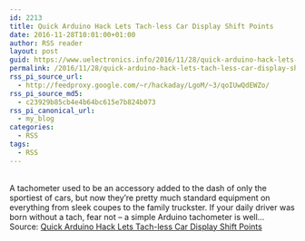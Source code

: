 ```yaml
---
id: 2213
title: Quick Arduino Hack Lets Tach-less Car Display Shift Points
date: 2016-11-28T10:01:00+01:00
author: RSS reader
layout: post
guid: https://www.uelectronics.info/2016/11/28/quick-arduino-hack-lets-tach-less-car-display-shift-points/
permalink: /2016/11/28/quick-arduino-hack-lets-tach-less-car-display-shift-points/
rss_pi_source_url:
  - http://feedproxy.google.com/~r/hackaday/LgoM/~3/qoIUwQdEWZo/
rss_pi_source_md5:
  - c23929b85cb4e4b64bc615e7b824b073
rss_pi_canonical_url:
  - my_blog
categories:
  - RSS
tags:
  - RSS
---
```

&#013;  
A tachometer used to be an accessory added to the dash of only the sportiest of cars, but now they’re pretty much standard equipment on everything from sleek coupes to the family truckster. If your daily driver was born without a tach, fear not – a simple Arduino tachometer is well…&#013;  
Source: <a href="http://feedproxy.google.com/~r/hackaday/LgoM/~3/qoIUwQdEWZo/" target="_blank">Quick Arduino Hack Lets Tach-less Car Display Shift Points</a>